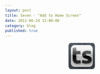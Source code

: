 ```yaml
---
layout: post
title: Seven - "Add to Home Screen"
date: 2011-06-24 12:00:00
category: blog
published: true
---
```

<div align="center"><img src="/images/apple-touch-icon.png" align="middle" alt="Apple Touch Icon"></div>  
